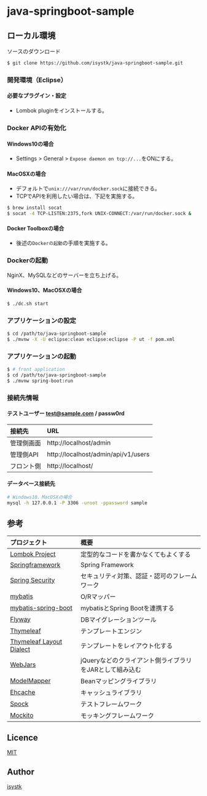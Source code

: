 # java-springboot-sample

## ローカル環境

ソースのダウンロード
```bash
$ git clone https://github.com/isystk/java-springboot-sample.git
```

### 開発環境（Eclipse）

#### 必要なプラグイン・設定

- Lombok pluginをインストールする。

### Docker APIの有効化

#### Windows10の場合
* Settings > General > `Expose daemon on tcp://...`をONにする。

#### MacOSXの場合
* デフォルトで`unix:///var/run/docker.sock`に接続できる。
* TCPでAPIを利用したい場合は、下記を実施する。

```bash
$ brew install socat
$ socat -4 TCP-LISTEN:2375,fork UNIX-CONNECT:/var/run/docker.sock &
```

#### Docker Toolboxの場合
* 後述の`Dockerの起動`の手順を実施する。

### Dockerの起動
NginX、MySQLなどのサーバーを立ち上げる。

#### Windows10、MacOSXの場合
```bash
$ ./dc.sh start
```

### アプリケーションの設定
```bash
$ cd /path/to/java-springboot-sample
$ ./mvnw -X -U eclipse:clean eclipse:eclipse -P ut -f pom.xml
```

### アプリケーションの起動

```bash
$ # front application
$ cd /path/to/java-springboot-sample
$ ./mvnw spring-boot:run
```

### 接続先情報
#### テストユーザー test@sample.com / passw0rd

| 接続先| URL|
| :-----| :---------------------------------------|
| 管理側画面| http://localhost/admin|
| 管理側API| http://localhost/admin/api/v1/users|
| フロント側| http://localhost/|

#### データベース接続先

```bash
# Windows10、MacOSXの場合
mysql -h 127.0.0.1 -P 3306 -uroot -ppassword sample
```

## 参考

| プロジェクト| 概要|
| :---------------------------------------| :-------------------------------|
| [Lombok Project](https://projectlombok.org/)| 定型的なコードを書かなくてもよくする|
| [Springframework](https://projects.spring.io/spring-framework/)| Spring Framework|
| [Spring Security](https://projects.spring.io/spring-security/)| セキュリティ対策、認証・認可のフレームワーク|
| [mybatis](https://mybatis.org/mybatis-3/ja/index.html)| O/Rマッパー|
| [mybatis-spring-boot](https://mybatis.org/spring/ja/getting-started.html)| mybatisとSpring Bootを連携する|
| [Flyway](https://flywaydb.org/)| DBマイグレーションツール|
| [Thymeleaf](http://www.thymeleaf.org/)| テンプレートエンジン|
| [Thymeleaf Layout Dialect](https://ultraq.github.io/thymeleaf-layout-dialect/)| テンプレートをレイアウト化する|
| [WebJars](https://www.webjars.org/)| jQueryなどのクライアント側ライブラリをJARとして組み込む|
| [ModelMapper](http://modelmapper.org/)| Beanマッピングライブラリ|
| [Ehcache](http://www.ehcache.org/)| キャッシュライブラリ|
| [Spock](http://spockframework.org/)| テストフレームワーク|
| [Mockito](http://site.mockito.org/)| モッキングフレームワーク |

## Licence

[MIT](https://github.com/isystk/java-springboot-sample/LICENCE)

## Author

[isystk](https://github.com/isystk)


